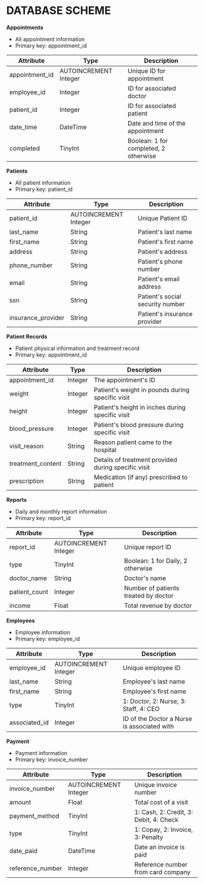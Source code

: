 # DATABASE SCHEME

**Appointments**
* All appointment information
* Primary key: appointment_id

| Attribute | Type | Description |
| --------- | ---- | ----------- |
| appointment_id | AUTOINCREMENT Integer | Unique ID for appointment |
| employee_id | Integer | ID for associated doctor |
| patient_id | Integer | ID for associated patient |
| date_time | DateTime | Date and time of the appointment |
| completed | TinyInt | Boolean: 1 for completed, 2 otherwise |



**Patients**
* All patient information
* Primary key: patient_id

| Attribute | Type | Description |
| --------- | ---- | ----------- |
| patient_id | AUTOINCREMENT Integer | Unique Patient ID |
| last_name | String | Patient's last name |
| first_name | String | Patient's first name |
| address | String | Patient's address |
| phone_number | String | Patient's phone number |
| email | String | Patient's email address |
| ssn | String | Patient's social security number |
| insurance_provider | String | Patient's insurance provider |



**Patient Records**
* Patient physical information and treatment record
* Primary key: appointment_id

| Attribute | Type | Description |
| --------- | ---- | ----------- |
| appointment_id | Integer | The appointment's ID|
| weight | Integer | Patient's weight in pounds during specific visit |
| height | Integer | Patient's height in inches during specific visit |
| blood_pressure | Integer | Patient's blood pressure during specific visit |
| visit_reason | String | Reason patient came to the hospital |
| treatment_content | String | Details of treatment provided during specific visit |
| prescription | String | Medication (if any) prescribed to patient |



**Reports**
* Daily and monthly report information
* Primary key: report_id

| Attribute | Type | Description |
| --------- | ---- | ----------- |
| report_id | AUTOINCREMENT Integer | Unique report ID |
| type | TinyInt | Boolean: 1 for Daily, 2 otherwise |
| doctor_name | String | Doctor's name |
| patient_count | Integer | Number of patients treated by doctor |
| income | Float | Total revenue by doctor |



**Employees**
* Employee information
* Primary key: employee_id

| Attribute | Type | Description |
| --------- | ---- | ----------- |
| employee_id | AUTOINCREMENT Integer | Unique employee ID |
| last_name | String | Employee's last name |
| first_name | String | Employee's first name |
| type | TinyInt | 1: Doctor, 2: Nurse, 3: Staff, 4: CEO |
| associated_id | Integer | ID of the Doctor a Nurse is associated with |



**Payment**
* Payment information
* Primary key: invoice_number

| Attribute | Type | Description |
| --------- | ---- | ----------- |
| invoice_number | AUTOINCREMENT Integer | Unique invoice number |
| amount | Float | Total cost of a visit |
| payment_method | TinyInt | 1: Cash, 2: Credit, 3: Debit, 4: Check |
| type | TinyInt | 1: Copay, 2: Invoice, 3: Penalty |
| date_paid | DateTime | Date an invoice is paid |
| reference_number | Integer | Reference number from card company |